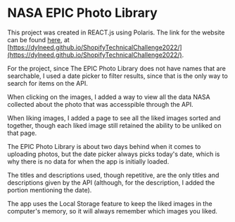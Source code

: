 # NASA EPIC Photo Library

This project was created in REACT.js using Polaris. The link for the website can be found [here](https://dylneed.github.io/ShopifyTechnicalChallenge2022/), at [https://dylneed.github.io/ShopifyTechnicalChallenge2022/](https://dylneed.github.io/ShopifyTechnicalChallenge2022/).

For the project, since The EPIC Photo Library does not have names that are searchable, I used a date picker to filter results, since that is the only way to search for items on the API.

When clicking on the images, I added a way to view all the data NASA collected about the photo that was accesspible through the API. 

When liking images, I added a page to see all the liked images sorted and together, though each liked image still retained the ability to be unliked on that page.

The EPIC Photo Library is about two days behind when it comes to uploading photos, but the date picker always picks today's date, which is why there is no data for when the app is initially loaded.

The titles and descriptions used, though repetitive, are the only titles and descriptions given by the API (although, for the description, I added the portion mentioning the date).

The app uses the Local Storage feature to keep the liked images in the computer's memory, so it will always remember which images you liked.

